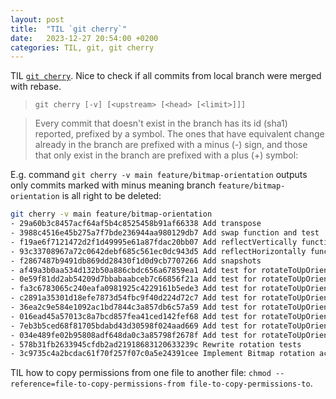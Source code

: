 ```yaml
---
layout: post
title:  "TIL `git cherry`"
date:   2023-12-27 20:54:00 +0200
categories: TIL, git, git cherry
---
```

TIL [`git cherry`](https://linux.die.net/man/1/git-cherry). Nice to check if all commits from local branch were merged with rebase.

> `git cherry [-v] [<upstream> [<head> [<limit>]]]`

> Every commit that doesn't exist in the <upstream> branch has its id (sha1) reported, prefixed by a symbol. The ones that have equivalent change already in the <upstream> branch are prefixed with a minus (-) sign, and those that only exist in the <head> branch are prefixed with a plus (+) symbol:

E.g. command `git cherry -v main feature/bitmap-orientation` outputs only commits marked with minus meaning branch `feature/bitmap-orientation` is all right to be deleted:

```bash
git cherry -v main feature/bitmap-orientation
- 29a60b3c8457acf64af5b4c8525458b91af66338 Add transpose
- 3988c4516e45b275a7f7bde236944aa980129db7 Add swap function and test
- f19ae6f7121472d2f1d49995e61a87fdac20bb07 Add reflectVertically function and test
- 93c33708967a72c0642debf685c561ec0dc943d5 Add reflectHorizontally function and test
- f2867487b9491db869dd28430f1d0d9cb7707266 Add snapshots
- af49a3b0aa534d132b50a886cbdc656a67859ea1 Add test for rotateToUpOrientation(accordingTo: .up)
- 0e59f81dd2ab54209d7bbabaabceb7c66856f21a Add test for rotateToUpOrientation(accordingTo: .upMirrored)
- fa3c6783065c240eafa0981925c4229161b5ede3 Add test for rotateToUpOrientation(accordingTo: .down)
- c2891a35301d18efe7873d54fbc9f40d224d72c7 Add test for rotateToUpOrientation(accordingTo: .downMirrored)
- 36ea2c9e584e1092ac1bd7844c3a857db6c57a59 Add test for rotateToUpOrientation(accordingTo: .leftMirrored)
- 016ead45a57013c8a7bcd857fea41ced142fef68 Add test for rotateToUpOrientation(accordingTo: .left)
- 7eb3b5ced68f81705bdabd43d30598f024aad669 Add test for rotateToUpOrientation(accordingTo: .rightMirrored)
- 034e489fe02b95808adf648da0c3a85798f2678f Add test for rotateToUpOrientation(accordingTo: .right)
- 578b31fb2633945cfdb2ad21918683120633239c Rewrite rotation tests
- 3c9735c4a2bcdac61f70f257f07c0a5e24391cee Implement Bitmap rotation according to exif orientation tag

```

TIL how to copy permissions from one file to another file: `chmod --reference=file-to-copy-permissions-from file-to-copy-permissions-to`.
